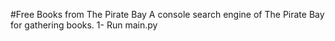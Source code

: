 #Free Books from The Pirate Bay
A console search engine of The Pirate Bay for gathering books.
1- Run main.py

